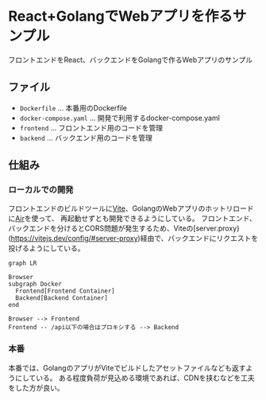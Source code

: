 # React+GolangでWebアプリを作るサンプル

フロントエンドをReact、バックエンドをGolangで作るWebアプリのサンプル

## ファイル

- `Dockerfile` ... 本番用のDockerfile
- `docker-compose.yaml` ... 開発で利用するdocker-compose.yaml
- `frontend` ... フロントエンド用のコードを管理
- `backend` ... バックエンド用のコードを管理

## 仕組み

### ローカルでの開発

フロントエンドのビルドツールに[Vite](https://github.com/vitejs/vite)、GolangのWebアプリのホットリロードに[Air](https://github.com/cosmtrek/air)を使って、
再起動せずとも開発できるようにしている。
フロントエンド、バックエンドを分けるとCORS問題が発生するため、Viteの[server.proxy}(https://vitejs.dev/config/#server-proxy)経由で、バックエンドにリクエストを投げるようにしている。

```mermaid
graph LR

Browser
subgraph Docker
  Frontend[Frontend Container]
  Backend[Backend Container]
end

Browser --> Frontend
Frontend -- /api以下の場合はプロキシする --> Backend
```

### 本番

本番では、GolangのアプリがViteでビルドしたアセットファイルなども返すようにしている。
ある程度負荷が見込める環境であれば、CDNを挟むなどを工夫をした方が良い。
